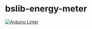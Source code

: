 # bslib-energy-meter

[![Arduino Linter](https://github.com/bluesensor/BSlibEnergyMeter/actions/workflows/main.yml/badge.svg?branch=main&event=push)](https://github.com/bluesensor/BSlibEnergyMeter/actions/workflows/main.yml)